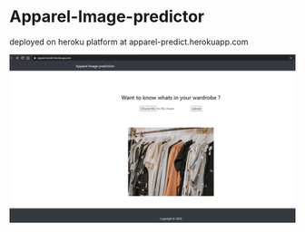 # Apparel-Image-predictor
deployed on heroku platform at apparel-predict.herokuapp.com

![](19.png)
